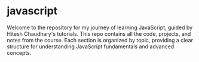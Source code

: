 # javascript
Welcome to the repository for my journey of learning JavaScript, guided by Hitesh Chaudhary's tutorials. This repo contains all the code, projects, and notes from the course. Each section is organized by topic, providing a clear structure for understanding JavaScript fundamentals and advanced concepts.
